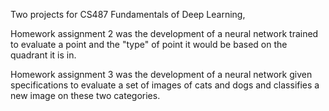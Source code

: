 Two projects for CS487 Fundamentals of Deep Learning,

Homework assignment 2 was the development of a neural network trained to evaluate a point and the "type" of point it would be based on the quadrant it is in.

Homework assignment 3 was the development of a neural network given specifications to evaluate a set of images of cats and dogs and classifies a new image on these two categories.
